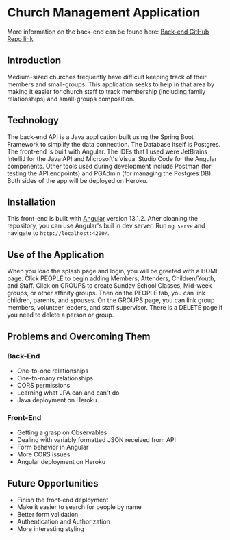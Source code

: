 # Church Management Application

More information on the back-end can be found here:
[Back-end GitHub Repo link](https://github.com/nateonmission/church_manager_api)

## Introduction 
Medium-sized churches frequently have difficult keeping track of their members and small-groups. This application seeks to help in that area by making it easier for church staff to track membership (including family relationships) and small-groups composition.

## Technology
The back-end API is a Java application built using the Spring Boot Framework to simplify the data connection. The Database itself is Postgres. The front-end is built with Angular. The IDEs that I used were JetBrains IntelliJ for the Java API and Microsoft's Visual Studio Code for the Angular components. Other tools used during development include Postman (for testing the API endpoints) and PGAdmin (for managing the Postgres DB). Both sides of the app will be deployed on Heroku.

## Installation
This front-end is built with [Angular](https://github.com/angular/angular-cli) version 13.1.2.
After cloaning the repository, you can use Angular's buil in dev server: Run `ng serve` and navigate to `http://localhost:4200/`. 

## Use of the Application
When you load the splash page and login, you will be greeted with a HOME page. Click PEOPLE to begin adding Members, Attenders, Children/Youth, and Staff. Click on GROUPS to create Sunday School Classes, Mid-week groups, or other affinity groups. Then on the PEOPLE tab, you can link children, parents, and spouses. On the GROUPS page, you can link group members, volunteer leaders, and staff supervisor. There is a DELETE page if you need to delete a person or group.

## Problems and Overcoming Them
### Back-End
* One-to-one relationships
* One-to-many relationships
* CORS permissions
* Learning what JPA can and can't do
* Java deployment on Heroku

### Front-End
* Getting a grasp on Observables
* Dealing with variably formatted JSON received from API
* Form behavior in Angular
* More CORS issues
* Angular deployment on Heroku

## Future Opportunities
* Finish the front-end deployment
* Make it easier to search for people by name
* Better form validation
* Authentication and Authorization
* More interesting styling
